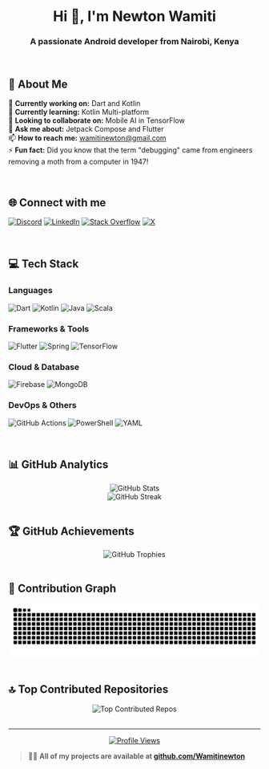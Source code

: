 <h1 align="center">Hi 👋, I'm Newton Wamiti</h1>
<h3 align="center">A passionate Android developer from Nairobi, Kenya</h3>

<br/>

## 💫 About Me

🔭 **Currently working on:** Dart and Kotlin  
🌱 **Currently learning:** Kotlin Multi-platform  
👯 **Looking to collaborate on:** Mobile AI in TensorFlow  
💬 **Ask me about:** Jetpack Compose and Flutter  
📫 **How to reach me:** wamitinewton@gmail.com  
⚡ **Fun fact:** Did you know that the term "debugging" came from engineers removing a moth from a computer in 1947!

<br/>

## 🌐 Connect with me

[![Discord](https://img.shields.io/badge/Discord-%237289DA.svg?logo=discord&logoColor=white)](https://discord.gg/12832) 
[![LinkedIn](https://img.shields.io/badge/LinkedIn-%230077B5.svg?logo=linkedin&logoColor=white)](https://linkedin.com/in/newton-wamiti) 
[![Stack Overflow](https://img.shields.io/badge/-Stackoverflow-FE7A16?logo=stack-overflow&logoColor=white)](https://stackoverflow.com/users/24311139) 
[![X](https://img.shields.io/badge/X-black.svg?logo=X&logoColor=white)](https://x.com/wamiti_newton)

<br/>

## 💻 Tech Stack

### Languages
![Dart](https://img.shields.io/badge/dart-%230175C2.svg?style=for-the-badge&logo=dart&logoColor=white) 
![Kotlin](https://img.shields.io/badge/kotlin-%237F52FF.svg?style=for-the-badge&logo=kotlin&logoColor=white) 
![Java](https://img.shields.io/badge/java-%23ED8B00.svg?style=for-the-badge&logo=openjdk&logoColor=white) 
![Scala](https://img.shields.io/badge/scala-%23DC322F.svg?style=for-the-badge&logo=scala&logoColor=white)

### Frameworks & Tools
![Flutter](https://img.shields.io/badge/Flutter-%2302569B.svg?style=for-the-badge&logo=Flutter&logoColor=white) 
![Spring](https://img.shields.io/badge/spring-%236DB33F.svg?style=for-the-badge&logo=spring&logoColor=white) 
![TensorFlow](https://img.shields.io/badge/TensorFlow-%23FF6F00.svg?style=for-the-badge&logo=TensorFlow&logoColor=white)

### Cloud & Database
![Firebase](https://img.shields.io/badge/firebase-%23039BE5.svg?style=for-the-badge&logo=firebase) 
![MongoDB](https://img.shields.io/badge/MongoDB-%234ea94b.svg?style=for-the-badge&logo=mongodb&logoColor=white)

### DevOps & Others
![GitHub Actions](https://img.shields.io/badge/github%20actions-%232671E5.svg?style=for-the-badge&logo=githubactions&logoColor=white) 
![PowerShell](https://img.shields.io/badge/PowerShell-%235391FE.svg?style=for-the-badge&logo=powershell&logoColor=white) 
![YAML](https://img.shields.io/badge/yaml-%23ffffff.svg?style=for-the-badge&logo=yaml&logoColor=151515)

<br/>

## 📊 GitHub Analytics

<div align="center">
  <img src="https://github-readme-stats.vercel.app/api?username=wamitinewton&theme=gotham&hide_border=false&include_all_commits=true&count_private=true" alt="GitHub Stats" />
</div>

<div align="center">
  <img src="https://github-readme-streak-stats.herokuapp.com/?user=wamitinewton&theme=gotham&hide_border=false" alt="GitHub Streak" />
</div>

<br/>

## 🏆 GitHub Achievements

<div align="center">
  <img src="https://github-profile-trophy.vercel.app/?username=wamitinewton&theme=radical&no-frame=false&no-bg=true&margin-w=4" alt="GitHub Trophies" />
</div>

<br/>

## 🐍 Contribution Graph

<div align="center">
  <img src="https://raw.githubusercontent.com/wamitinewton/wamitinewton/output/snake.svg" alt="Snake animation" />
</div>

<br/>

## 🔝 Top Contributed Repositories

<div align="center">
  <img src="https://github-contributor-stats.vercel.app/api?username=wamitinewton&limit=5&theme=dark&combine_all_yearly_contributions=true" alt="Top Contributed Repos" />
</div>

<br/>

---

<div align="center">
  
[![Profile Views](https://visitcount.itsvg.in/api?id=wamitinewton&icon=0&color=0)](https://visitcount.itsvg.in)

</div>

> 👨‍💻 **All of my projects are available at [github.com/Wamitinewton](https://github.com/Wamitinewton)**

<!-- Proudly created with GPRM ( https://gprm.itsvg.in ) -->
